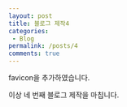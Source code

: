 ```yaml
---
layout: post
title: 블로그 제작4
categories:
 - Blog
permalink: /posts/4
comments: true
---
```


favicon을 추가하였습니다.



이상 네 번째 블로그 제작을 마칩니다.

